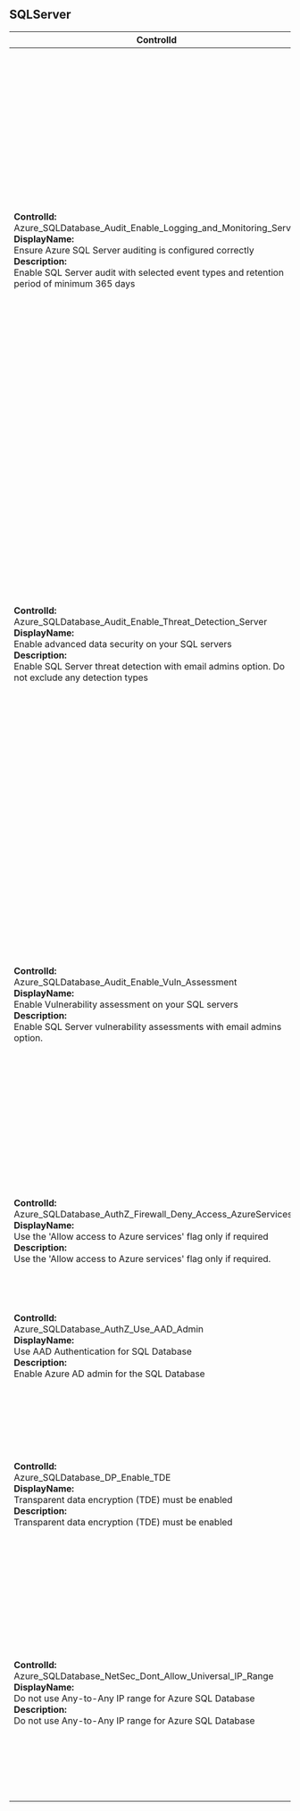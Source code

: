 ## SQLServer

| ControlId | Dependent Azure API(s) and Properties | Control spec-let |
|-----------|-------------------------------------|------------------|
| <b>ControlId:</b><br>Azure_SQLDatabase_Audit_Enable_Logging_and_Monitoring_Server<br><b>DisplayName:</b><br>Ensure Azure SQL Server auditing is configured correctly<br><b>Description: </b><br> Enable SQL Server audit with selected event types and retention period of minimum 365 days |<b>ARM API to get Auditing settings of a SQLServer: </b> <br> /subscriptions/{subscriptionId}<br>/resourceGroups/{resourceGroupName}<br>/providers/Microsoft.Sql<br>/servers/{serverName}<br>/auditingSettings/default<br>?api-version=2017-03-01-preview <br><b>Properties:</b><br> properties.state<br> properties.StorageAccountSubscriptionId <br> properties.StorageEndpoint <br> properties.RetentionDays <br> properties.IsAzureMonitorTargetEnabled | <b>Passed: </b><br>All the following conditions are true - <br> a. Auditing is enabled <br> b. At least one of three types are selected (these include storage account, log analytics or event hub), <br> c. Storage details are defined <br> d. Retention period is set to at least 365 days.<br><b>Failed: </b><br>Any one of the four conditions is false - <br> a. Auditing is enabled <br> b. At least one of three types are selected (these include storage account, log analytics or event hub), <br> c. Storage details are defined <br> d. Retention period is set to at least 365 days. |
| <b>ControlId:</b><br>Azure_SQLDatabase_Audit_Enable_Threat_Detection_Server<br><b>DisplayName:</b><br>Enable advanced data security on your SQL servers<br><b>Description: </b><br> Enable SQL Server threat detection with email admins option. Do not exclude any detection types|<b>ARM API to get Auditing settings of a SQLServer: </b> <br> /subscriptions/{subscriptionId}<br>/resourceGroups/{resourceGroupName}<br>/providers/Microsoft.Sql<br>/servers/{serverName}<br>/auditingSettings/default<br>?api-version=2017-03-01-preview <br><b>Properties:</b><br> properties.state <br> <b>ARM API to get Security Alert policy of a SQLServer: </b> <br> /subscriptions/{subscriptionId}<br>/resourceGroups/{resourceGroupName}<br>/providers/Microsoft.Sql<br>/servers/{serverName}<br>/securityAlertPolicies/default <br>?api-version=2017-03-01-preview<br><b>Properties:</b><br> properties.state<br> properties.EmailAccountAdmins <br> properties.DisabledAlerts <br> properties.EmailAddresses | <b>Passed: </b><br>All the following conditions are true - <br> a. Auditing is enabled <br> b. Advanced threat protection setting is enabled <br> c. All Advanced Threat Protection types are enabled <br> d. Atleast one option to send email notification on alert is selected.<br><b>Failed: </b><br>Any one of the four conditions is false - <br> a. Auditing is enabled <br>  b. Advanced threat protection setting is enabled <br> c. All Advanced Threat Protection types are enabled <br> d. Atleast one option to send email notification on alert is selected. |
| <b>ControlId:</b><br>Azure_SQLDatabase_Audit_Enable_Vuln_Assessment<br><b>DisplayName:</b><br>Enable Vulnerability assessment on your SQL servers<br><b>Description: </b><br> Enable SQL Server vulnerability assessments with email admins option. |<b>ARM API to get Vulnerability Assessment of a SQLServer: </b> <br> /subscriptions/{subscriptionId}<br>/resourceGroups/{resourceGroupName}<br>/providers/Microsoft.Sql<br>/servers/{serverName}<br>/vulnerabilityAssessments/default <br>?api-version=2018-06-01-preview <br><b>Properties:</b><br> properties.IsEnabled<br> properties.EmailSubscriptionAdmins <br> properties.Emails <br> properties.StorageContainerPath | <b>Passed: </b><br>All the following conditions are true - <br> a. Vulnerability assessment setting is enabled <br> b. atleast one option to send email notification on alert is selected <br> c. storage account container path is selected. <br><b>Failed: </b><br>Any one of the three conditions is false - <br> a. Vulnerability assessment setting is enabled <br> b. atleast one option to send email notification on alert is selected <br> c. storage account container path is selected. |
| <b>ControlId:</b><br>Azure_SQLDatabase_AuthZ_Firewall_Deny_Access_AzureServices<br><b>DisplayName:</b><br>Use the 'Allow access to Azure services' flag only if required<br><b>Description: </b><br> Use the 'Allow access to Azure services' flag only if required. |<b>ARM API to get Firewall rules for SQLServer: </b> <br> /subscriptions/{subscriptionId}<br>/resourceGroups/{resourceGroupName}<br>/providers/Microsoft.Sql<br>/servers/{serverName}<br>/firewallRules <br> ?api-version=2014-04-01 <br><b>Properties:</b><br> properties.FirewallRuleList | <b>Passed: </b><br>Allow access to Azure services flag is on.<br><b>Failed: </b><br>Allow access to Azure services flag is off. |
| <b>ControlId:</b><br>Azure_SQLDatabase_AuthZ_Use_AAD_Admin<br><b>DisplayName:</b><br>Use AAD Authentication for SQL Database<br><b>Description: </b><br> Enable Azure AD admin for the SQL Database |<b>ARM API to get Administrators of SQLServer: </b> <br> /subscriptions/{subscriptionId}<br>/resourceGroups/{resourceGroupName}<br>/providers/Microsoft.Sql<br>/servers/{serverName}<br>/administrators<br>?api-version=2014-04-01 <br><b>Properties:</b><br> properties.IsADAdministratorEnabled | <b>Passed: </b><br>Active Directory admins are assigned on SQL Server.<br><b>Failed: </b><br>No Active Directory admin is assigned on SQL Server. |
| <b>ControlId:</b><br>Azure_SQLDatabase_DP_Enable_TDE<br><b>DisplayName:</b><br>Transparent data encryption (TDE) must be enabled<br><b>Description: </b><br> Transparent data encryption (TDE) must be enabled |<b>ARM API to get Databases of SQLServer: </b> <br> /subscriptions/{subscriptionId}<br>/resourceGroups/{resourceGroupName}<br>/providers/Microsoft.Sql<br>/servers<br>?api-version=2019-06-01-preview <br><b>Properties:</b><br> properties.Databases | <b>Passed: </b><br>All databases for SQL server have transparent data encryptoin enabled. <br>No database is present for SQL server.<br><b>Failed: </b><br>At least one of the databases for SQL server do not have transparent data encryption enabled. |
| <b>ControlId:</b><br>Azure_SQLDatabase_NetSec_Dont_Allow_Universal_IP_Range<br><b>DisplayName:</b><br>Do not use Any-to-Any IP range for Azure SQL Database<br><b>Description: </b><br> Do not use Any-to-Any IP range for Azure SQL Database |<b>ARM API to get Firewall rules for SQLServer: </b> <br> /subscriptions/{subscriptionId}<br>/resourceGroups/{resourceGroupName}<br>/providers/Microsoft.Sql<br>/servers/{serverName}<br>/firewallRules<br>?api-version=2014-04-01 <br><b>Properties:</b><br> properties.FirewallRuleList | <b>Passed: </b><br>Traffic from services within your Azure subscription<br>No additional firewall rule<br>Custom firewall rule without Any-to-Any IP range.<br><b>Failed: </b><br>Custom firewall rule with Any-to-Any IP range with Start IP address as 0.0.0.0 and End Ip address as 255.255.255.255. is found. |